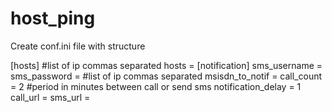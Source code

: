 # host_ping
Create conf.ini file with structure

[hosts]
#list of ip commas separated
hosts = 
[notification]
sms_username = 
sms_password = 
#list of ip commas separated
msisdn_to_notif = 
call_count = 2
#period in minutes between call or send sms
notification_delay = 1
call_url = 
sms_url =
